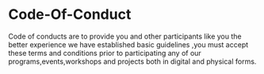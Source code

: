 # Code-Of-Conduct
Code of conducts are to  provide you and other participants like you  the better experience we have established  basic guidelines ,you must accept these terms and conditions prior to participating any of our programs,events,workshops and projects both in digital and physical forms.
